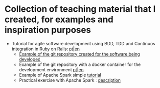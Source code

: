 # Collection of teaching material that I created, for examples and inspiration purposes

- Tutorial for agile software development using BDD, TDD and Continuos integration in Ruby on Rails: [pt](https://gist.github.com/vascmig/1bda07c3cc2f5d61b4f0698ad6cbee4e)|[en](https://gist.github.com/migvasc/4c699ba786b778d34ce04173be5c3b19)
  - [Example of the git repository created for the software being developed ](https://github.com/vascmig/aula_rails?tab=readme-ov-file)
  - Example of the git repository with a docker container for the development environment [pt](https://github.com/vascmig/container_rails_ACH2006)|[en](https://gist.github.com/migvasc/93a0bc6e3d04d221435255e29ed557b8)
  - Example of Apache Spark simple [tutorial](https://gist.github.com/migvasc/da7548d3624e0e4c47f35caec9383c94)
  - Practical exercise with Apache Spark : [description](https://gist.github.com/migvasc/9033843420cb52b266c9975c32d0bce6)
